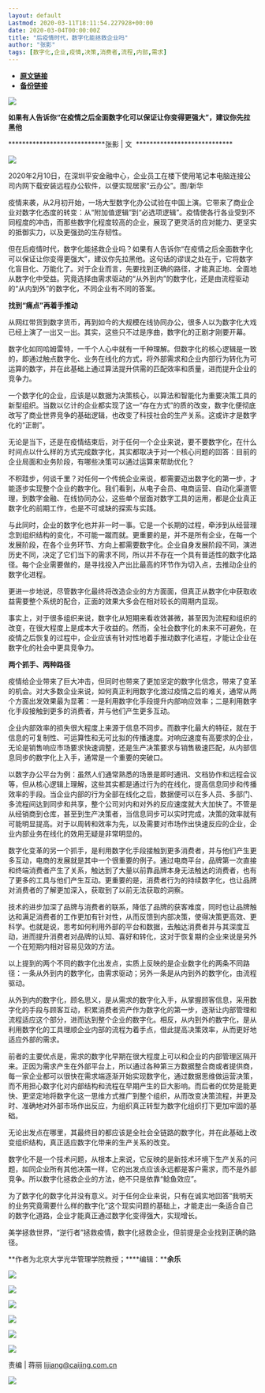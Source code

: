 ```yaml
---
layout: default
Lastmod: 2020-03-11T18:11:54.227928+00:00
date: 2020-03-04T00:00:00Z
title: "后疫情时代，数字化能拯救企业吗"
author: "张影"
tags: [数字化,企业,疫情,决策,消费者,流程,内部,需求]
---
```


* [**原文链接**](https://mp.weixin.qq.com/s/mQ6EQOi0PmFmPC2xZ2YCrg)
* [**备份链接**](http://archive.today/j6e2K)


![](/images/post/8b693285d8638ec2c838e6f3f27304c8.jpg)

**如果有人告诉你“在疫情之后全面数字化可以保证让你变得更强大”，建议你先拉黑他**  

****************************张影 | 文  ****************************

  

![](/images/post/c552d1acc6b78b99b2ce179f6393927e.jpg)

2020年2月10日，在深圳平安金融中心，企业员工在楼下使用笔记本电脑连接公司内网下载安装远程办公软件，以便实现居家“云办公”。图/新华

  

疫情来袭，从2月初开始，一场大型数字化办公试验在中国上演。它带来了商业企业对数字化态度的转变：从“附加值逻辑”到“必选项逻辑”。疫情使各行各业受到不同程度的冲击，而那些数字化程度较高的企业，展现了更灵活的应对能力、更坚实的抵御实力，以及更强劲的生存韧性。

但在后疫情时代，数字化能拯救企业吗？如果有人告诉你“在疫情之后全面数字化可以保证让你变得更强大”，建议你先拉黑他。这句话的谬误之处在于，它将数字化盲目化、万能化了。对于企业而言，先要找到正确的路径，才能真正地、全面地从数字化中受益。究竟选择由需求驱动的“从外到内”的数字化，还是由流程驱动的“从内到外”的数字化，不同企业有不同的答案。

**找到“痛点”再着手推动**

从网红带货到数字货币，再到如今的大规模在线协同办公，很多人以为数字化大戏已经上演了一出又一出。其实，这些只不过是序曲，数字化的正剧才刚要开幕。

数字化如同哈姆雷特，一千个人心中就有一千种理解。但数字化的核心逻辑是一致的，即通过触点数字化、业务在线化的方式，将外部需求和企业内部行为转化为可运算的数字，并在此基础上通过算法提升供需的匹配效率和质量，进而提升企业的竞争力。

一个数字化的企业，应该是以数据为决策核心，以算法和智能化为重要决策工具的新型组织。当数以亿计的企业都实现了这一“存在方式”的质的改变，数字化便彻底改写了商业世界竞争的基础逻辑，也改变了科技社会的生产关系。这或许才是数字化的“正剧”。

无论是当下，还是在疫情结束后，对于任何一个企业来说，要不要数字化，在什么时间点以什么样的方式完成数字化，其实都取决于对一个核心问题的回答：目前的企业局面和业务阶段，有哪些决策可以通过运算来帮助优化？

不积跬步，何谈千里？对任何一个传统企业来说，都需要迈出数字化的第一步，才能逐步实现整个企业的数字化。我们看到，从电子会员、电商运营、自动化渠道管理，到数字金融、在线协同办公，这些单个层面对数字工具的运用，都是企业真正数字化的前期工作，也是不可或缺的探索与实践。

与此同时，企业的数字化也并非一时一事。它是一个长期的过程，牵涉到从经营理念到组织结构的变化，不可能一蹴而就。更重要的是，并不是所有企业，在每一个发展阶段，在各个业务环节、方向上都需要数字化。企业自身发展阶段不同，演进历史不同，决定了它们当下的需求不同，所以并不存在一个具有普适性的数字化路径。每个企业需要做的，是寻找投入产出比最高的环节作为切入点，去推动企业的数字化进程。

更进一步地说，尽管数字化最终将改造企业的方方面面，但真正从数字化中获取收益需要整个系统的配合，正面的效果大多会在相对较长的周期内显现。

事实上，对于很多组织来说，数字化从短期来看收效甚微，甚至因为流程和组织的改变，在很大程度上是成本大于收益的。然而，全社会数字化的未来不可避免，在疫情之后恢复的过程中，企业应该有针对性地着手推动数字化进程，才能让企业在数字化的社会中更具竞争力。

**两个抓手、两种路径**

疫情给企业带来了巨大冲击，但同时也带来了更加坚定的数字化信念，带来了变革的机会。对大多数企业来说，如何真正利用数字化渡过疫情之后的难关，通常从两个方面出发效果最为显著：一是利用数字化手段提升内部响应效率；二是利用数字化手段接触到更多的消费者，并与他们产生更多互动。

企业内部效率的损失很大程度上来源于信息不同步。而数字化最大的特征，就在于信息的可复制性、可运算性和无可比拟的传播速度。对响应速度有高要求的企业，无论是销售响应市场要求快速调整，还是生产决策要求与销售极速匹配，从内部信息同步的数字化上入手，通常是一个重要的突破口。

以数字办公平台为例：虽然人们通常熟悉的场景是即时通讯、文档协作和远程会议等，但从核心逻辑上理解，这些其实都是通过行为的在线化，提高信息同步和传播效率的手段。当企业内部的行为全部在线化之后，数据便可以在多人员、多部门、多流程间达到同步和共享，整个公司对内和对外的反应速度就大大加快了。不管是从经销商到仓库，甚至到生产决策者，当信息同步可以实时完成，决策的效率就有可能明显提高。对于以周转和效率为先，以及需要对市场作出快速反应的企业，企业内部业务在线化的效用无疑是非常明显的。

数字化变革的另一个抓手，是利用数字化手段接触到更多消费者，并与他们产生更多互动，电商的发展就是其中一个很重要的例子。通过电商平台，品牌第一次直接和终端消费者产生了关系，触达到了大量以前靠品牌本身无法触达的消费者，也有了更多的工具与他们产生互动。更重要的是，消费者行为的持续数字化，也让品牌对消费者的了解更加深入，获取到了以前无法获取的洞察。

技术的进步加深了品牌与消费者的联系，降低了品牌的获客难度，同时也让品牌触达和满足消费者的工作更加有针对性，从而反馈到内部决策，使得决策更高效、更科学。也就是说，思考如何利用外部的平台和数据，去触达消费者并与其深度互动，进而提升消费者对品牌的认知、喜好和转化，这对于恢复期的企业来说是另外一个在短期内相对容易见效的方法。

以上提到的两个不同的数字化出发点，实质上反映的是企业数字化的两条不同路径：一条从外到内的数字化，由需求驱动；另外一条是从内到外的数字化，由流程驱动。

从外到内的数字化，顾名思义，是从需求的数字化入手，从掌握顾客信息，采用数字化的手段与顾客互动，积累消费者资产作为数字化的第一步，逐渐让内部管理和流程适应这个部分，进而达到整个企业的数字化。相反，从内到外的数字化，是从利用数字化的工具理顺企业内部的流程为着手点，借此提高决策效率，从而更好地适应外部的需求。

前者的主要优点是，需求的数字化早期在很大程度上可以和企业的内部管理区隔开来。正因为需求产生在外部平台上，所以通过各种第三方数据整合商或者提供商，每一家企业都可以很快在需求端逐渐开始实现数字化，通过数据思维做运营决策，而不用担心数字化对内部结构和流程在早期产生的巨大影响。而后者的优势是能更快、更坚定地将数字化这一思维方式推广到整个组织，从而改变决策流程，并更及时、准确地对外部市场作出反应，为组织真正转型为数字化组织打下更加牢固的基础。

无论出发点在哪里，其最终目的都应该是全社会全链路的数字化，并在此基础上改变组织结构，真正适应数字化带来的生产关系的改变。

数字化不是一个技术问题，从根本上来说，它反映的是新技术环境下生产关系的问题，如同企业所有其他决策一样，它的出发点应该永远都是客户需求，而不是外部竞争。所以数字化拯救企业的方法，绝不只是依靠“鲶鱼效应”。

为了数字化的数字化并没有意义。对于任何企业来说，只有在诚实地回答“我明天的业务究竟需要什么样的数字化”这个现实问题的基础上，才能走出一条适合自己的数字化道路，企业才能真正通过数字化变得强大，实现增长。

美学拯救世界，“逆行者”拯救疫情，数字化拯救企业，但前提是企业找到正确的路径。

**作者为北京大学光华管理学院教授；****编辑：****余乐**

  

![](/images/post/4b742a661d0e919a4a17b70f9f588399.jpg)  

[![](/images/post/830ac067a3ebd416b365c62b843d5606.jpg)](http://mp.weixin.qq.com/s?__biz=MzI0MjU2NTA1Mg==&mid=2247495012&idx=1&sn=6513ba0e9ded30a610f28d9093c7def1&chksm=e978c7b7de0f4ea1ac29ec94a077e47b75261297dc9c2db47c3ce231979f196fa071c2d5c7e9&scene=21#wechat_redirect)

[![](/images/post/a74cd060292248cc1e5075376a6f8ef5.jpg)](http://mp.weixin.qq.com/s?__biz=MzI0MjU2NTA1Mg==&mid=2247495012&idx=2&sn=49090699162255e8b63d97e81f7dc37f&chksm=e978c7b7de0f4ea18173237eb0447eddc3cbde110472118074baf7b97cfdc0c1bc4310f6425f&scene=21#wechat_redirect)

[![](/images/post/9edc5557240372d8a6299314fa7c669e.jpg)](http://mp.weixin.qq.com/s?__biz=MzI0MjU2NTA1Mg==&mid=2247495012&idx=3&sn=e9d2df9917ace23d09a76e3efe0e7691&chksm=e978c7b7de0f4ea1ccf0431c5ac8d7b87d8510eeb5ad8048af97cb200c225617a65377f9c4c6&scene=21#wechat_redirect)

[![](/images/post/5a006001be7ad978369a70f7182cd834.jpg)](http://mp.weixin.qq.com/s?__biz=MzI0MjU2NTA1Mg==&mid=2247494954&idx=1&sn=077286fba0e744925fc272ba3c26aade&chksm=e978c7f9de0f4eefe21154e54ed8888102fb60ca74b8b8aa7e9630a4541ffad19778543007c1&scene=21#wechat_redirect)

  

![](/images/post/0bfacd95f27024a02563812db9efc399.jpg)

  

责编 | 蒋丽 lijiang@caijing.com.cn

![](/images/post/1593d2afe45b2b67af2d2b6286b487c5.jpg)

